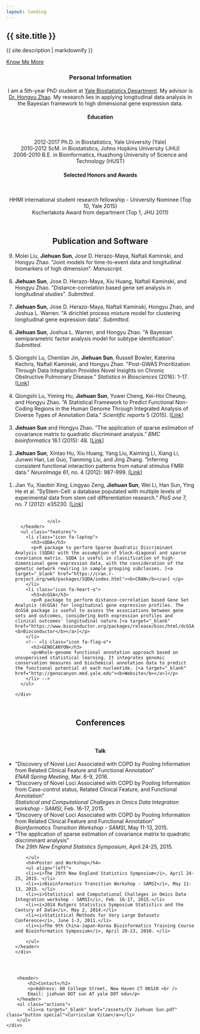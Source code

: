 ```yaml
---
layout: landing
---
```




<!-- Banner -->
<section id="banner">
	<div class="inner">
		<h2>{{ site.title }}</h2>
		<p>{{ site.description | markdownify }}</p>
	</div>
	<a href="#one" class="more scrolly">Know Me More</a>
</section>

<!-- One -->
<section id="one" class="wrapper style2 special">
	<div class="inner">
		<header class="major">
			<h3>Personal Information</h3>
			<p>I am a 5th-year PhD student at <a href="https://publichealth.yale.edu/biostat/">Yale Biostatistics Department</a>.
			My advisor is <a href="http://zhaocenter.org">Dr. Hongyu Zhao</a>.
			My research lies in applying longitudinal data analysis
			in the Bayesian framework to high dimensional gene expression data. </p>
			<h4>Education</h4>
			<br />
			<p align="center">2012-2017 Ph.D. in Biostatistics, Yale University (Yale)<br />
			2010-2012 ScM. in Biostatistics, Johns Hopkins University (JHU) <br />
			2006-2010 B.E. in Bioinformatics, Huazhong University of Science and Technology (HUST)</p>
			<h4>Selected Honors and Awards</h4>
			<br />
			<p> HHMI international student research fellowship - University Nominee (Top 10, Yale 2015)<br />
			Kocherlakota Award from department (Top 1, JHU 2011)</p>
		</header>
		<!-- <ul class="icons major">
			<li><a id="test1" href="#three" title='Research Spotlight'><span class="icon fa-diamond major style1"></span></a></li>
			<li><a id="test2" href="/interest.html" title='Interest'><span class="icon fa-heart-o major style2"></span></a></li>
			<li><a id="test3" href="/Links.html" title='Links'><span class="icon fa-code major style3"></span></a></li>
		</ul> -->
	</div>
</section>



<!-- Two -->
<!-- <section id="twoplus" class="wrapper style2 special">
	<div class="inner">
		<header class="major">
			<h2 align="center"><i>Resesarch Spotlight</i></h2>
			<p> </p>
		</header>
	</div>
</section>

  <section id="two" class="wrapper alt style2">
    <section class="spotlight">
      <div class="image"><img src="images/pic01.jpg" alt="" /></div>
      <div class="content">
        <h2>Classification of high-dimensional gene expression data</h2>
        <p>By assuming the covariance matrix to be block-diagonal and sparse, Sparse Quadratic Discriminant Analysis (SQDA) considers the genetic network rewiring sample classification of high-dimensional gene expression profiles. <br /><br /><i>The left figure decribes the general workflow of SQDA based on a toy example of classifications of tumor and normal samples.</i></p>
      </div>
    </section>
    <section class="spotlight">
      <div class="image"><img src="images/pic02.jpg" alt="" /></div>
      <div class="content">
        <h2>Gene set analysis on longitudinal expression profiles</h2>
        <p>Distance-correlation based Gene Set Analysis (dcGSA) is proposed to assess the associations between gene sets and outcomes with the consideration of both expression profiles and clinical outcomes' longitudinal nature. <br /><br /><i>The right figure shows the ROC curves comparing four gene set analysis methods under different simulation scenarios.</i></p>
      </div>
    </section>
    <section class="spotlight">
      <div class="image"><img src="images/pic03.jpg" alt="" /></div>
      <div class="content">
        <h2>Subtype Identification on longitudinal expression profiles</h2>
        <p>By modeling the expression trajectory over time in a linear mixed-effects framework and clustering based on the regression coefficients, BClustLonG accounts for the gene-gene correlation and tackles the high dimensionality challenge in a unique and innovative way. <br /><br /><i>The left table demonstrates the performance of BClustLonG under different simulation scenarios. </i></p>
      </div>
    </section>
  </section> -->

<!-- Three -->
  <section id="three" class="wrapper style2 special">
    <div class="inner">
      <header class="major">
        <h2>Publication and Software</h2>
        <ol align="left" reversed="true">

<li> Molei Liu, <b>Jiehuan Sun</b>, Jose D. Herazo-Maya, Naftali Kaminski, and Hongyu Zhao. "Joint models for time-to-event data and longitudinal biomarkers of high dimension". <i>Manuscript</i>.  <br /><br /></li>
<li> <b>Jiehuan Sun</b>, Jose D. Herazo-Maya, Xiu Huang, Naftali Kaminski, and Hongyu Zhao. "Distance-correlation based gene set analysis in longitudinal studies". <i>Submitted</i>.  <br /><br /></li>
<li> <b>Jiehuan Sun</b>, Jose D. Herazo-Maya, Naftali Kaminski, Hongyu Zhao, and Joshua L. Warren. "A dirichlet process mixture model for clustering longitudinal gene expression data". <i>Submitted</i>.  <br /><br /></li>
<li> <b>Jiehuan Sun</b>, Joshua L. Warren, and Hongyu Zhao. "A Bayesian semiparametric factor analysis model for subtype identification". <i>Submitted</i>.  <br /><br /></li>
<li> Qiongshi Lu, Chentian Jin, <b>Jiehuan Sun</b>, Russell Bowler, Katerina Kechris, Naftali Kaminski, and Hongyu Zhao. "Post-GWAS Prioritization Through Data Integration Provides Novel Insights on Chronic Obstructive Pulmonary Disease." <i>Statistics in Biosciences</i> (2016): 1-17. [<a target="_blank" href="http://link.springer.com/article/10.1007/s12561-016-9151-2">Link</a>]<br /><br /></li>
<li> Qiongshi Lu, Yiming Hu, <b>Jiehuan Sun</b>, Yuwei Cheng, Kei-Hoi Cheung, and Hongyu Zhao. ”A Statistical Framework to Predict Functional Non-Coding Regions in the Human Genome Through Integrated Analysis of Diverse Types of Annotation Data.” <i>Scientific reports</i> 5 (2015). [<a target="_blank" href="http://www.nature.com/articles/srep10576">Link</a>] <br /><br /></li>
<li> <b>Jiehuan Sun</b> and Hongyu Zhao. ”The application of sparse estimation of covariance matrix to quadratic discriminant analysis.” <i>BMC bioinformatics</i> 16.1 (2015): 48. [<a target="_blank" href="http://bmcbioinformatics.biomedcentral.com/articles/10.1186/s12859-014-0443-6">Link</a>]<br /><br /></li>
<li> <b>Jiehuan Sun</b>, Xintao Hu, Xiu Huang, Yang Liu, Kaiming Li, Xiang Li, Junwei Han, Lei Guo, Tianming Liu, and Jing Zhang. ”Inferring consistent functional interaction patterns from natural stimulus FMRI data.” <i>NeuroImage</i> 61, no. 4 (2012): 987-999. [<a target="_blank" href="http://www.sciencedirect.com/science/article/pii/S1053811912002868">Link</a>]<br /><br /></li>
<li> Jian Yu, Xiaobin Xing, Lingyao Zeng, <b>Jiehuan Sun</b>, Wei Li, Han Sun, Ying He et al. ”SyStem-Cell: a database populated with multiple levels of experimental data from stem cell differentiation research.” <i>PloS one</i> 7, no. 7 (2012): e35230. [<a target="_blank" href="http://journals.plos.org/plosone/article?id=10.1371/journal.pone.0035230">Link</a>]<br /><br /></li>


				</ol>
      </header>
      <ul class="features">
        <li class="icon fa-laptop">
          <h3>sQDA</h3>
          <p>R package to perform Sparse Quadratic Discriminant Analysis (SQDA) with the assumption of block-diagonal and sparse covariance matrix. SQDA is useful in classification of high-dimensional gene expression data, with the consideration of the genetic network rewiring in sample grouping subclasses. [<a target="_blank" href="https://cran.r-project.org/web/packages/SQDA/index.html"><b>CRAN</b></a>] </p>
        </li>
        <li class="icon fa-heart-o">
          <h3>dcGSA</h3>
          <p>R package to perform distance-correlation based Gene Set Analysis (dcGSA) for longitudinal gene expression profiles. The dcGSA package is useful to assess the associations between gene sets and outcomes, considering both expression profiles and clinical outcomes' longitudinal nature.[<a target="_blank" href="https://www.bioconductor.org/packages/release/bioc/html/dcGSA.html"><b>Bioconductor</b></a>]</p>
        </li>
        <!-- <li class="icon fa-flag-o">
          <h3>GENOCANYON</h3>
          <p>Whole-genome functional annotation approach based on unsupervised statistical learning. It integrates genomic conservation measures and biochemical annotation data to predict the functional potential at each nucleotide. [<a target="_blank" href="http://genocanyon.med.yale.edu"><b>Website</b></a>]</p>
        </li> -->
      </ul>

    </div>
  </section>


<section id="four" class="wrapper style2 special">
  <div class="inner">
	<header class="major">
		<h2>Conferences</h2>
		<br />
		<h4>Talk</h4>
		<ul align="left">
		<li>"Discovery of Novel Loci Associated with COPD by Pooling Information from Related Clinical Feature and Functional Annotation" <br /> <i>ENAR Spring Meeting</i>, Mar. 6-9, 2016. </li>
		<li>“Discovery of Novel Loci Associated with COPD by Pooling Information from Case-control status, Related Clinical Feature, and Functional Annotation” <br /><i>Statistical and Computational Challeges in Omics Data Integration workshop - SAMSI</i>, Feb. 16-17, 2015.</li>
		<li>“Discovery of Novel Loci Associated with COPD by Pooling Information from Related Clinical Feature and Functional Annotation”<br /> <i>Bioinformatics Transition Workshop - SAMSI</i>, May 11-13, 2015.</li>
		<li>“The application of sparse estimation of covariance matrix to quadratic discriminant analysis”<br /> <i>The 29th New England Statistics Symposium</i>, April 24-25, 2015.</li>

		</ul>
		<h4>Poster and Workshop</h4>
		<ul align="left">
		<li><i>The 29th New England Statistics Symposium</i>, April 24-25, 2015. </li>
		<li><i>Bioinformatics Transition Workshop - SAMSI</i>, May 11-13, 2015. </li>
		<li><i>Statistical and Computational Challeges in Omics Data Integration workshop - SAMSI</i>, Feb. 16-17, 2015.</li>
		<li><i>2014 Rutgers Statistics Symposium Statistics and the Century of Data</i>, May 2, 2014.</li>
		<li><i>Statistical Methods for Very Large Datasets Conference</i>, June 1-3, 2011.</li>
		<li><i>The 9th China-Japan-Korea Bioinformatics Training Course and Bioinformatics Symposium</i>, April 20-23, 2010. </li>

		</ul>
	</header>
	</div>
</section>





<!-- CTA -->
<section id="cta" class="wrapper style2">
	<div class="inner">

		<header>
			<h2>Contact</h2>
			<p>Address: 60 College Street, New Haven CT 06520 <br />
			Email: jiehuan DOT sun AT yale DOT edu</p>
		</header>
		<ul class="actions">
			<li><a target="_blank" href="/assets/CV Jiehuan Sun.pdf" class="button special">Curriculum Vitae</a></li>
		</ul>
	</div>
</section>
